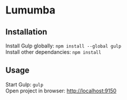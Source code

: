 # Lumumba

## Installation
Install Gulp globally: `npm install --global gulp`<br />
Install other dependancies: `npm install`
## Usage
Start Gulp: `gulp`<br />
Open project in browser: [http://localhost:9150](http://localhost:9150)
